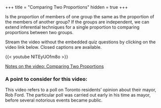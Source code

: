 +++
title = "Comparing Two Proportions"
hidden = true
+++

Is the proportion of members of one group the same as the proportion of the members of another group? If the groups are independent, we can extend inferential techniques for a single proportion to comparing proportions between two groups.

Stream the video without the embedded quiz questions by clicking on the video link below. Closed captions are available.

{{< youtube NlTEyUOfm8o >}}

[Notes on the video: Comparing Two Proportions](../10-2-Comparing-Two-Proportions.pdf)

### A point to consider for this video:

This video refers to a poll on Toronto residents’ opinion about their mayor, Rob Ford. The particular poll was carried out early in his time as mayor, before several notorious events became public.